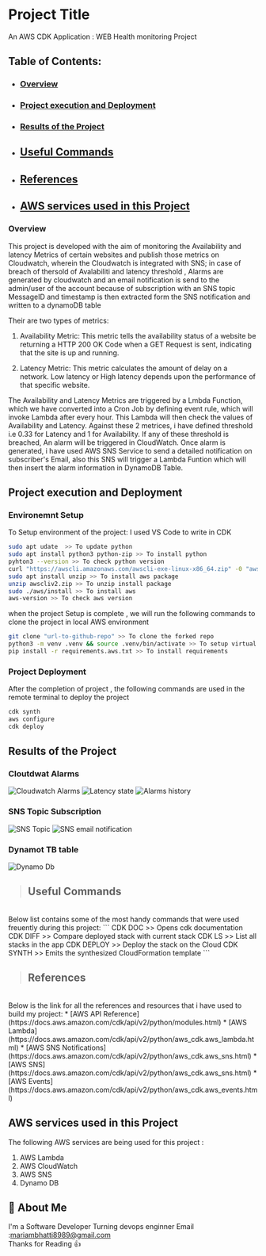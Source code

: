 
# Project Title

An AWS CDK Application : WEB Health monitoring Project 

## **Table of Contents:**

* ### [Overview](#overview-1)
* ### [Project execution and Deployment](#project-execution-and-deployment-1)
* ### [Results of the Project](#Results-of-the-project-1)
* ## [Useful Commands](#Useful-commands-1)
* ## [References](#References-1)
* ## [AWS services used in this Project](#AWS-services-used-in-the-project-1)



### Overview

This project is developed with the aim of monitoring the Availability and latency Metrics of certain websites
and publish those metrics on Cloudwatch, wherein the Cloudwatch is integrated with SNS; in case of breach of thersold of Avalabiliti
and latency threshold , Alarms are generated by cloudwatch and an email notification is send to the admin/user of the account because of subscription with an SNS topic
MessageID and timestamp is then extracted form the SNS notification and written to a dynamoDB table

Their are two types of metrics:

1) Availability Metric: This metric tells the availability status of a website be returning a HTTP 200 OK Code when a GET Request is sent, indicating that the site is up and running.

2) Latency Metric: This metric calculates the amount of delay on a network. Low latency or High latency depends upon the performance of that specific website.

The Availability and Latency Metrics are triggered by a Lmbda Function, which we have converted into a Cron Job by defining event rule, which will invoke Lambda after every hour. This Lambda will then check the values of Availability and Latency. Against these 2 metrices, i have defined threshold i.e 0.33 for Latency and 1 for Availability. If any of these threshold is breached, An alarm will be triggered in CloudWatch. Once alarm is generated, i have used AWS SNS Service to send a detailed notification on subscriber's Email, also this SNS will trigger a Lambda Funtion which will then insert the alarm information in DynamoDB Table.


## Project execution and Deployment

### Environemnt Setup

To Setup environment of the project:
I used VS Code to write in CDK

```bash
sudo apt udate  >> To update python
sudo apt install python3 python-zip >> To install python
pyhton3 --version >> To check python version
curl "https://awscli.amazonaws.com/awscli-exe-linux-x86_64.zip" -0 "awscliv2.zip"
sudo apt install unzip >> To install aws package
unzip awscliv2.zip >> To unzip install package
sudo ./aws/install >> To install aws
aws-version >> To check aws version
```

when the project Setup is complete , we will run the following commands to clone the project
in local AWS environment

```bash
git clone "url-to-github-repo" >> To clone the forked repo
python3 -m venv .venv && source .venv/bin/activate >> To setup virtual environment
pip install -r requirements.aws.txt >> To install requirements
```
### Project Deployment
After the completion of project , the following commands are used in the remote terminal
to deploy the project

```bash
cdk synth
aws configure
cdk deploy
```


## Results of the Project 

### Cloutdwat Alarms

![Cloudwatch Alarms](https://user-images.githubusercontent.com/108882924/202974692-a1b53dc0-6400-4dbc-982c-5c1a4c6bd169.png)
![Latency state](https://user-images.githubusercontent.com/108882924/202976587-3fe0a130-643a-4958-beba-257e38a40bfb.png)
![Alarms history](https://user-images.githubusercontent.com/108882924/202976633-252d8fd2-8a8f-4091-8054-a01936be12a3.png)

### SNS Topic Subscription
![SNS Topic](https://user-images.githubusercontent.com/108882924/202976905-74a83811-9774-4f7a-bee5-54c025d65f16.png)
![SNS email notification](https://user-images.githubusercontent.com/108882924/202977190-4a9bc0f4-2388-4043-9514-c60813af9eb6.png)

### Dynamot TB table
![Dynamo Db](https://user-images.githubusercontent.com/108882924/202977498-26e87604-6691-471d-a1d7-8b9d7393c00f.png)

> ## Useful Commands
<br />
Below list contains some of the most handy commands that were used freuently during this project:
```
CDK DOC >> Opens cdk documentation
CDK DIFF >> Compare deployed stack with current stack
CDK LS >> List all stacks in the app
CDK DEPLOY >> Deploy the stack on the Cloud
CDK SYNTH >> Emits the synthesized CloudFormation template
```
<br />

> ## References
<br />
Below is the link for all the references and resources that i have used to build my project:
* [AWS API Reference](https://docs.aws.amazon.com/cdk/api/v2/python/modules.html)
* [AWS Lambda](https://docs.aws.amazon.com/cdk/api/v2/python/aws_cdk.aws_lambda.html)
* [AWS SNS Notifications](https://docs.aws.amazon.com/cdk/api/v2/python/aws_cdk.aws_sns.html)
* [AWS SNS](https://docs.aws.amazon.com/cdk/api/v2/python/aws_cdk.aws_sns.html)
* [AWS Events](https://docs.aws.amazon.com/cdk/api/v2/python/aws_cdk.aws_events.html)

<br />

## AWS services used in this Project

The following AWS services are being used for this project :
1) AWS Lambda 
2) AWS CloudWatch
3) AWS SNS
4) Dynamo DB

## 🚀 About Me
I'm a Software Developer Turning devops enginner
Email :mariambhatti8989@gmail.com
<br />
Thanks for Reading 👍

